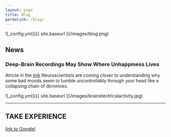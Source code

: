 ```yaml
---
layout: page
title: Blog
permalink: /blog/
---
```

![_config.yml]({{ site.baseurl }}/images/blog.png)
## News

### Deep-Brain Recordings May Show Where Unhappiness Lives

  Atricle in the [link](https://www.scientificamerican.com/article/deep-brain-recordings-may-show-where-unhappiness-lives/) 
  Neuroscientists are coming closer to understanding why some bad moods seem to tumble uncontrollably through your head like a collapsing chain of dominoes.

![_config.yml]({{ site.baseurl }}/images/brainelectricalactivity.jpg)

****************

## TAKE EXPERIENCE 
  
 [link to Google!](http://google.com)
 
